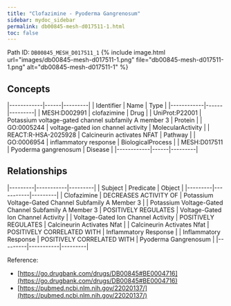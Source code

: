 ```yaml
---
title: "Clofazimine - Pyoderma Gangrenosum"
sidebar: mydoc_sidebar
permalink: db00845-mesh-d017511-1.html
toc: false 
---
```



Path ID: `DB00845_MESH_D017511_1`
{% include image.html url="images/db00845-mesh-d017511-1.png" file="db00845-mesh-d017511-1.png" alt="db00845-mesh-d017511-1" %}

## Concepts

|------------|------|---------|
| Identifier | Name | Type    |
|------------|------|---------|
| MESH:D002991 | clofazimine | Drug |
| UniProt:P22001 | Potassium voltage-gated channel subfamily A member 3 | Protein |
| GO:0005244 | voltage-gated ion channel activity | MolecularActivity |
| REACT:R-HSA-2025928 | Calcineurin activates NFAT | Pathway |
| GO:0006954 | inflammatory response | BiologicalProcess |
| MESH:D017511 | Pyoderma gangrenosum | Disease |
|------------|------|---------|

## Relationships

|---------|-----------|---------|
| Subject | Predicate | Object  |
|---------|-----------|---------|
| Clofazimine | DECREASES ACTIVITY OF | Potassium Voltage-Gated Channel Subfamily A Member 3 |
| Potassium Voltage-Gated Channel Subfamily A Member 3 | POSITIVELY REGULATES | Voltage-Gated Ion Channel Activity |
| Voltage-Gated Ion Channel Activity | POSITIVELY REGULATES | Calcineurin Activates Nfat |
| Calcineurin Activates Nfat | POSITIVELY CORRELATED WITH | Inflammatory Response |
| Inflammatory Response | POSITIVELY CORRELATED WITH | Pyoderma Gangrenosum |
|---------|-----------|---------|

Reference: 
  - [https://go.drugbank.com/drugs/DB00845#BE0004716](https://go.drugbank.com/drugs/DB00845#BE0004716)
  - [https://pubmed.ncbi.nlm.nih.gov/22020137/](https://pubmed.ncbi.nlm.nih.gov/22020137/)
